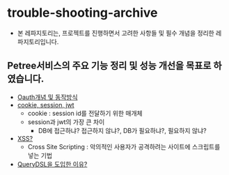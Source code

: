 # trouble-shooting-archive

- 본 레파지토리는, 프로젝트를 진행하면서 고려한 사항들 및 필수 개념을 정리한 레파지토리입니다.

## Petree서비스의 주요 기능 정리 및 성능 개선을 목표로 하였습니다.

- [Oauth개념 및 동작방식](https://github.com/Suxxxxhyun/trouble-shooting-archive/blob/main/oauth.md)
- [cookie, session, jwt](https://github.com/Suxxxxhyun/trouble-shooting-archive/blob/main/cookie-session-jwt.md)
  - cookie : session id를 전달하기 위한 매개체
  - session과 jwt의 가장 큰 차이
    - DB에 접근하냐? 접근하지 않냐?, DB가 필요하냐?, 필요하지 않냐?
- [XSS?](https://github.com/Suxxxxhyun/trouble-shooting-archive/blob/main/xss.md)
  - Cross Site Scripting : 악의적인 사용자가 공격하려는 사이트에 스크립트를 넣는 기법
- [QueryDSL을 도입한 이유?]()
